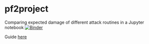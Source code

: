 # pf2project

Comparing expected damage of different attack routines in a Jupyter notebook
[![Binder](https://mybinder.org/badge_logo.svg)](https://mybinder.org/v2/gh/bahalbach/pf2-compare/master?filepath=pf2%20attack%20comparer.ipynb)

Guide [here](https://docs.google.com/document/d/1yNIsvqBljzB9U0K1UVTEElXOEmD9Wu_FDv9qxiLOdMg/edit?usp=sharing)
